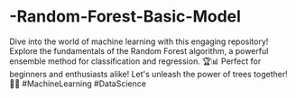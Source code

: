 # -Random-Forest-Basic-Model
Dive into the world of machine learning with this engaging repository! Explore the fundamentals of the Random Forest algorithm, a powerful ensemble method for classification and regression. 🏆📊 Perfect for beginners and enthusiasts alike! Let's unleash the power of trees together! 🌳🚀 #MachineLearning #DataScience
